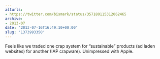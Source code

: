 ```yaml
---
alturls:
- https://twitter.com/bismark/status/357180115312062465
archive:
- 2013-07
date: '2013-07-16T16:49:10+00:00'
slug: '1373993350'
---
```


Feels like we traded one crap system for “sustainable” products (ad laden websites) for another (IAP crapware). Unimpressed with Apple.

